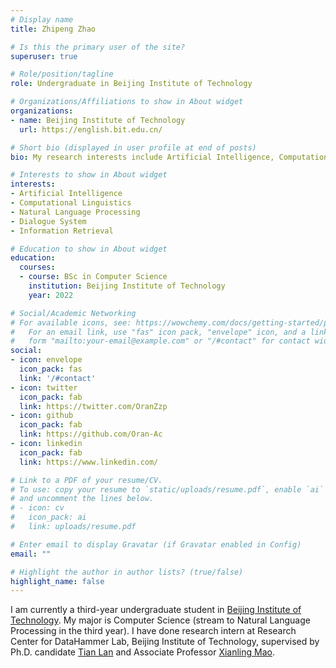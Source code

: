 ```yaml
---
# Display name
title: Zhipeng Zhao

# Is this the primary user of the site?
superuser: true

# Role/position/tagline
role: Undergraduate in Beijing Institute of Technology

# Organizations/Affiliations to show in About widget
organizations:
- name: Beijing Institute of Technology
  url: https://english.bit.edu.cn/

# Short bio (displayed in user profile at end of posts)
bio: My research interests include Artificial Intelligence, Computational Linguistics, Natural Language Processing, Dialogue System.

# Interests to show in About widget
interests:
- Artificial Intelligence
- Computational Linguistics
- Natural Language Processing
- Dialogue System
- Information Retrieval

# Education to show in About widget
education:
  courses:
  - course: BSc in Computer Science
    institution: Beijing Institute of Technology
    year: 2022

# Social/Academic Networking
# For available icons, see: https://wowchemy.com/docs/getting-started/page-builder/#icons
#   For an email link, use "fas" icon pack, "envelope" icon, and a link in the
#   form "mailto:your-email@example.com" or "/#contact" for contact widget.
social:
- icon: envelope
  icon_pack: fas
  link: '/#contact'
- icon: twitter
  icon_pack: fab
  link: https://twitter.com/OranZzp
- icon: github
  icon_pack: fab
  link: https://github.com/Oran-Ac
- icon: linkedin
  icon_pack: fab
  link: https://www.linkedin.com/

# Link to a PDF of your resume/CV.
# To use: copy your resume to `static/uploads/resume.pdf`, enable `ai` icons in `params.toml`, 
# and uncomment the lines below.
# - icon: cv
#   icon_pack: ai
#   link: uploads/resume.pdf

# Enter email to display Gravatar (if Gravatar enabled in Config)
email: ""

# Highlight the author in author lists? (true/false)
highlight_name: false
---
```


I am currently a third-year undergraduate student in [Beijing Institute of Technology](https://english.bit.edu.cn/). My major is Computer Science (stream to Natural Language Processing in the third year). I have done research intern at Research Center for DataHammer Lab, Beijing Institute of Technology, supervised by Ph.D. candidate [Tian Lan](https://github.com/gmftbyGMFTBY) and Associate Professor [Xianling Mao](https://dblp.org/pid/46/9687.html).

<!-- {{< icon name="download" pack="fas" >}} Download my {{< staticref "uploads/demo_resume.pdf" "newtab" >}}resumé{{< /staticref >}}. -->
